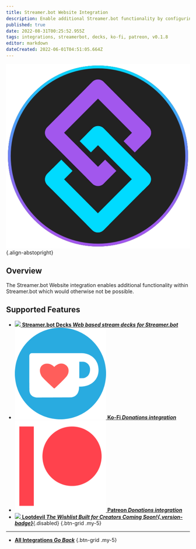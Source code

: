 ```yaml
---
title: Streamer.bot Website Integration
description: Enable additional Streamer.bot functionality by configuring the Streamer.bot Website integration!
published: true
date: 2022-08-31T00:25:52.955Z
tags: integrations, streamerbot, decks, ko-fi, patreon, v0.1.8
editor: markdown
dateCreated: 2022-06-01T04:51:05.664Z
---
```


![streamerbot.png](/logos/streamerbot.png){.align-abstopright}
## Overview

The Streamer.bot Website integration enables additional functionality within Streamer.bot which would otherwise not be possible.

## Supported Features
- [<img src="https://streamer.bot/logo.svg"/> **Streamer.bot Decks *Web based stream decks for Streamer.bot***](/en/Extended-Features/HTML-Decks)
- [<img src="/logos/kofi.png"/> **Ko-Fi *Donations integration***](/en/Integrations/Ko-Fi)
- [<img src="/logos/patreon.png"/> **Patreon *Donations integration***](/en/Integrations/Patreon)
- [<img src="https://streamer.bot/img/integrations/lootdevil.png"/> **Lootdevil *The Wishlist Built for Creators *Coming Soon!*{.version-badge}***](/en/Integrations/Lootdevil){.disabled}
{.btn-grid .my-5}

---

- [<i class="mdi mdi-chevron-left"></i> **All Integrations *Go Back***](/en/Integrations)
{.btn-grid .my-5}